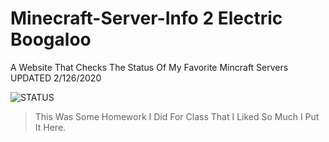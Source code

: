 # Minecraft-Server-Info 2 Electric Boogaloo
A Website That Checks The Status Of My Favorite Mincraft Servers 
UPDATED 2/126/2020

![STATUS](https://img.shields.io/endpoint.svg?label=Project%20Status%3A&logo=github&style=popout-square&url=https://raw.githubusercontent.com/OtisGoodman/Badge-Controller/master/Minecraft-Server-Info.json)



> This Was Some Homework I Did For Class That I Liked So Much I Put It Here.
